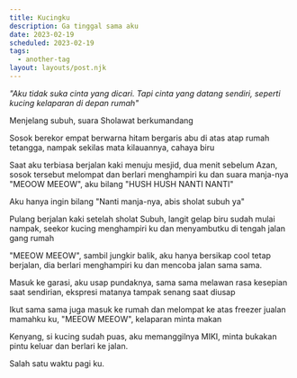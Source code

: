 ```yaml
---
title: Kucingku
description: Ga tinggal sama aku
date: 2023-02-19
scheduled: 2023-02-19
tags:
  - another-tag
layout: layouts/post.njk
---
```



*"Aku tidak suka cinta yang dicari. Tapi cinta yang datang sendiri, seperti kucing kelaparan di depan rumah"*

Menjelang subuh, suara Sholawat berkumandang

Sosok berekor empat berwarna hitam bergaris abu di atas atap rumah tetangga, nampak sekilas mata kilauannya, cahaya biru

Saat aku terbiasa berjalan kaki menuju mesjid, dua menit sebelum Azan, sosok tersebut melompat dan berlari menghampiri ku dan suara manja-nya "MEOOW MEEOW", aku bilang "HUSH HUSH NANTI NANTI"

Aku hanya ingin bilang "Nanti manja-nya, abis sholat subuh ya"

Pulang berjalan kaki setelah sholat Subuh, langit gelap biru sudah mulai nampak, seekor kucing menghampiri ku dan menyambutku di tengah jalan gang rumah

"MEEOW MEEOW", sambil jungkir balik, aku hanya bersikap cool tetap berjalan, dia berlari menghampiri ku dan mencoba jalan sama sama.

Masuk ke garasi, aku usap pundaknya, sama sama melawan rasa kesepian saat sendirian, ekspresi matanya tampak senang saat diusap

Ikut sama sama juga masuk ke rumah dan melompat ke atas freezer jualan mamahku ku, "MEEOW MEEOW", kelaparan minta makan

Kenyang, si kucing sudah puas, aku memanggilnya MIKI, minta bukakan pintu keluar dan berlari ke jalan.

Salah satu waktu pagi ku.




